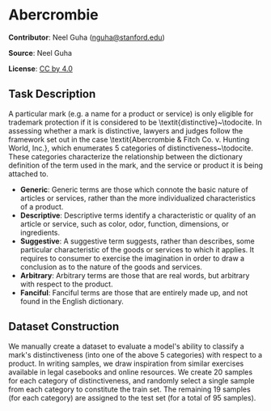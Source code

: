 # Abercrombie

**Contributor**: Neel Guha (nguha@stanford.edu)

**Source**: Neel Guha

**License**: [CC by 4.0](https://creativecommons.org/licenses/by/4.0/)

## Task Description

A particular mark (e.g. a name for a product or service) is only eligible for trademark protection if it is considered to be \textit{distinctive}~\todocite. In assessing whether a mark is distinctive, lawyers and judges follow the framework set out in the case \textit{Abercrombie \& Fitch Co. v. Hunting World, Inc.}, which enumerates 5 categories of distinctiveness~\todocite. These categories characterize the relationship between the dictionary definition of the term used in the mark, and the service or product it is being attached to.

- **Generic**: Generic terms are those which connote the basic nature of articles or services, rather than the more individualized characteristics of a product.
- **Descriptive**: Descriptive terms identify a characteristic or quality of an article or service, such as color, odor, function, dimensions, or ingredients.
- **Suggestive**: A suggestive term suggests, rather than describes, some particular characteristic of the goods or services to which it applies. It requires to consumer to exercise the imagination in order to draw a conclusion as to the nature of the goods and services.
- **Arbitrary**: Arbitrary terms are those that are real words, but arbitrary with respect to the product.
- **Fanciful**: Fanciful terms are those that are entirely made up, and not found in the English dictionary.

## Dataset Construction

We manually create a dataset to evaluate a model's ability to classify a mark's distinctiveness (into one of the above 5 categories) with respect to a product. In writing samples, we draw inspiration from similar exercises available in legal casebooks and online resources. We create 20 samples for each category of distinctiveness, and randomly select a single sample from each category to constitute the train set. The remaining 19 samples (for each category) are assigned to the test set (for a total of 95 samples).
